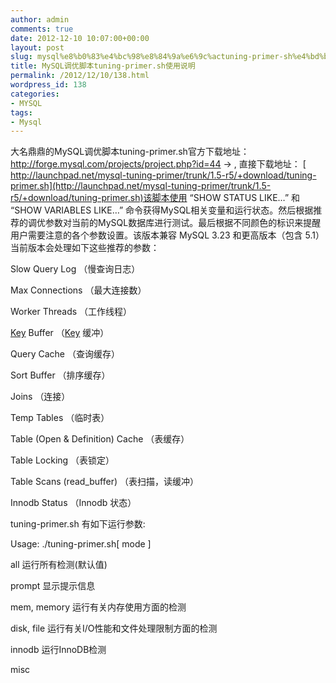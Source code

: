 ```yaml
---
author: admin
comments: true
date: 2012-12-10 10:07:00+00:00
layout: post
slug: mysql%e8%b0%83%e4%bc%98%e8%84%9a%e6%9c%actuning-primer-sh%e4%bd%bf%e7%94%a8%e8%af%b4%e6%98%8e
title: MySQL调优脚本tuning-primer.sh使用说明
permalink: /2012/12/10/138.html
wordpress_id: 138
categories:
- MYSQL
tags:
- Mysql
---
```




大名鼎鼎的MySQL调优脚本tuning-primer.sh官方下载地址：http://forge.mysql.com/projects/project.php?id=44 -> , 直接下载地址：
[
http://launchpad.net/mysql-tuning-primer/trunk/1.5-r5/+download/tuning-primer.sh](http://launchpad.net/mysql-tuning-primer/trunk/1.5-r5/+download/tuning-primer.sh)该脚本使用 “SHOW STATUS LIKE…” 和 “SHOW VARIABLES LIKE…” 命令获得MySQL相关变量和运行状态。然后根据推荐的调优参数对当前的MySQL数据库进行测试。最后根据不同颜色的标识来提醒用户需要注意的各个参数设置。该版本兼容 MySQL 3.23 和更高版本（包含 5.1）当前版本会处理如下这些推荐的参数：


Slow Query Log （慢查询日志） 




Max Connections （最大连接数）




Worker Threads （工作线程） 




[Key](http://www.google.com/search?hl=en&q=allinurl%3Akey+java.sun.com&btnI=I%27m%20Feeling%20Lucky) Buffer （[Key](http://www.google.com/search?hl=en&q=allinurl%3Akey+java.sun.com&btnI=I%27m%20Feeling%20Lucky) 缓冲）





Query Cache （查询缓存） 




Sort Buffer （排序缓存） 




Joins （连接） 




Temp Tables （临时表） 




Table (Open &amp; Definition) Cache （表缓存） 




Table Locking （表锁定） 




Table Scans (read_buffer) （表扫描，读缓冲） 




Innodb Status （Innodb 状态）


tuning-primer.sh 有如下运行参数:  

Usage: ./tuning-primer.sh[ mode ]  

all 运行所有检测(默认值)  

prompt 显示提示信息  

mem, memory 运行有关内存使用方面的检测  

disk, file 运行有关I/O性能和文件处理限制方面的检测  

innodb 运行InnoDB检测  

misc  


